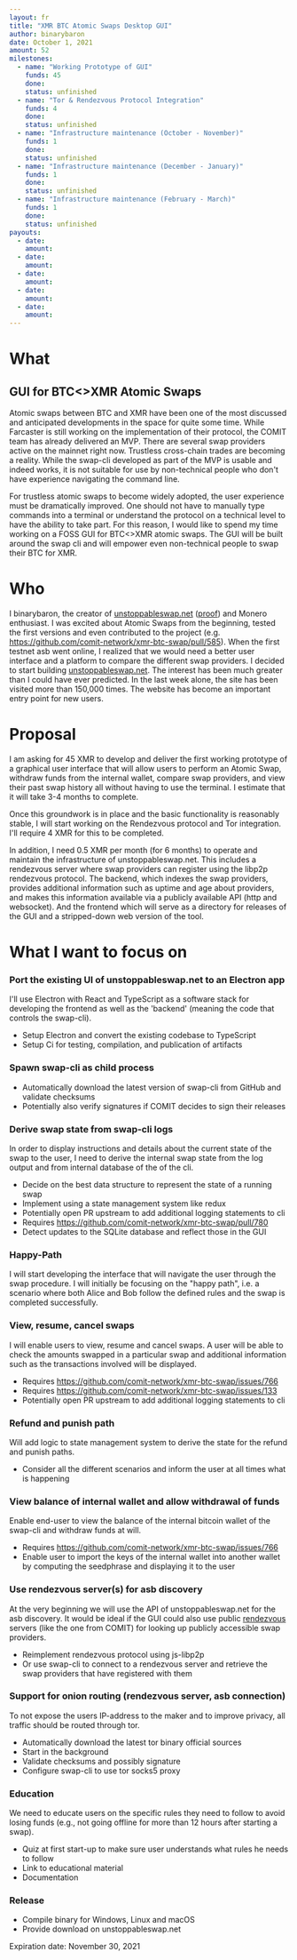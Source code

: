 ```yaml
---
layout: fr
title: "XMR BTC Atomic Swaps Desktop GUI"
author: binarybaron
date: October 1, 2021
amount: 52
milestones:
  - name: "Working Prototype of GUI"
    funds: 45
    done:
    status: unfinished
  - name: "Tor & Rendezvous Protocol Integration"
    funds: 4
    done:
    status: unfinished
  - name: "Infrastructure maintenance (October - November)"
    funds: 1
    done:
    status: unfinished
  - name: "Infrastructure maintenance (December - January)"
    funds: 1
    done:
    status: unfinished
  - name: "Infrastructure maintenance (February - March)"
    funds: 1
    done:
    status: unfinished
payouts:
  - date:
    amount:
  - date:
    amount:
  - date:
    amount:
  - date:
    amount:
  - date:
    amount:
---
```


# What
## GUI for BTC<>XMR Atomic Swaps
Atomic swaps between BTC and XMR have been one of the most discussed and anticipated developments in the space for quite some time. While Farcaster is still working on the implementation of their protocol, the COMIT team has already delivered an MVP. There are several swap providers active on the mainnet right now. Trustless cross-chain trades are becoming a reality.
While the swap-cli developed as part of the MVP is usable and indeed works, it is not suitable for use by non-technical people who don't have experience navigating the command line.

For trustless atomic swaps to become widely adopted, the user experience must be dramatically improved. One should not have to manually type commands into a terminal or understand the protocol on a technical level to have the ability to take part.
For this reason, I would like to spend my time working on a FOSS GUI for BTC<>XMR atomic swaps. The GUI will be built around the swap cli and will empower even non-technical people to swap their BTC for XMR.

# Who
I binarybaron, the creator of [unstoppableswap.net](https://unstoppableswap.net) ([proof](https://unstoppableswap.net/proof.txt)) and Monero enthusiast. I was excited about Atomic Swaps from the beginning, tested the first versions and even contributed to the project (e.g. https://github.com/comit-network/xmr-btc-swap/pull/585). When the first testnet asb went online, I realized that we would need a better user interface and a platform to compare the different swap providers. I decided to start building [unstoppableswap.net](https://unstoppableswap.net). The interest has been much greater than I could have ever predicted. In the last week alone, the site has been visited more than 150,000 times. The website has become an important entry point for new users.

# Proposal
I am asking for 45 XMR to develop and deliver the first working prototype of a graphical user interface that will allow users to perform an Atomic Swap, withdraw funds from the internal wallet, compare swap providers, and view their past swap history all without having to use the terminal. I estimate that it will take 3-4 months to complete.

Once this groundwork is in place and the basic functionality is reasonably stable, I will start working on the Rendezvous protocol and Tor integration. I'll require 4 XMR for this to be completed.

In addition, I need 0.5 XMR per month (for 6 months) to operate and maintain the infrastructure of unstoppableswap.net. This includes a rendezvous server where swap providers can register using the libp2p rendezvous protocol. The backend, which indexes the swap providers, provides additional information such as uptime and age about providers, and makes this information available via a publicly available API (http and websocket). And the frontend which will serve as a directory for releases of the GUI and a stripped-down web version of the tool.

# What I want to focus on
### Port the existing UI of unstoppableswap.net to an Electron app
I'll use Electron with React and TypeScript as a software stack for developing the frontend as well as the 'backend' (meaning the code that controls the swap-cli).
- Setup Electron and convert the existing codebase to TypeScript
- Setup Ci for testing, compilation, and publication of artifacts

### Spawn swap-cli as child process
- Automatically download the latest version of swap-cli from GitHub and validate checksums
- Potentially also verify signatures if COMIT decides to sign their releases

### Derive swap state from swap-cli logs
In order to display instructions and details about the current state of the swap to the user, I need to derive the internal swap state from the log output and from internal database of the of the cli.
- Decide on the best data structure to represent the state of a running swap
- Implement using a state management system like redux
- Potentially open PR upstream to add additional logging statements to cli
- Requires https://github.com/comit-network/xmr-btc-swap/pull/780
- Detect updates to the SQLite database and reflect those in the GUI

### Happy-Path
I will start developing the interface that will navigate the user through the swap procedure. I will initially be focusing on the "happy path", i.e. a scenario where both Alice and Bob follow the defined rules and the swap is completed successfully.


### View, resume, cancel swaps
I will enable users to view, resume and cancel swaps. A user will be able to check the amounts swapped in a particular swap and additional information such as the transactions involved will be displayed.
- Requires https://github.com/comit-network/xmr-btc-swap/issues/766
- Requires https://github.com/comit-network/xmr-btc-swap/issues/133
- Potentially open PR upstream to add additional logging statements to cli

### Refund and punish path
Will add logic to state management system to derive the state for the refund and punish paths.
- Consider all the different scenarios and inform the user at all times what is happening

### View balance of internal wallet and allow withdrawal of funds
Enable end-user to view the balance of the internal bitcoin wallet of the swap-cli and withdraw funds at will.
- Requires https://github.com/comit-network/xmr-btc-swap/issues/766
- Enable user to import the keys of the internal wallet into another wallet by computing the seedphrase and displaying it to the user

### Use rendezvous server(s) for asb discovery
At the very beginning we will use the API of unstoppableswap.net for the asb discovery. It would be ideal if the GUI could also use public [rendezvous](https://github.com/libp2p/specs/blob/master/rendezvous/README.md) servers (like the one from COMIT) for looking up publicly accessible swap providers.
- Reimplement rendezvous protocol using js-libp2p
- Or use swap-cli to connect to a rendezvous server and retrieve the swap providers that have registered with them

### Support for onion routing (rendezvous server, asb connection)
To not expose the users IP-address to the maker and to improve privacy, all traffic should be routed through tor.
- Automatically download the latest tor binary official sources
- Start in the background
- Validate checksums and possibly signature
- Configure swap-cli to use tor socks5 proxy

### Education
We need to educate users on the specific rules they need to follow to avoid losing funds (e.g., not going offline for more than 12 hours after starting a swap).
- Quiz at first start-up to make sure user understands what rules he needs to follow
- Link to educational material
- Documentation

### Release
- Compile binary for Windows, Linux and macOS
- Provide download on unstoppableswap.net

Expiration date: November 30, 2021
